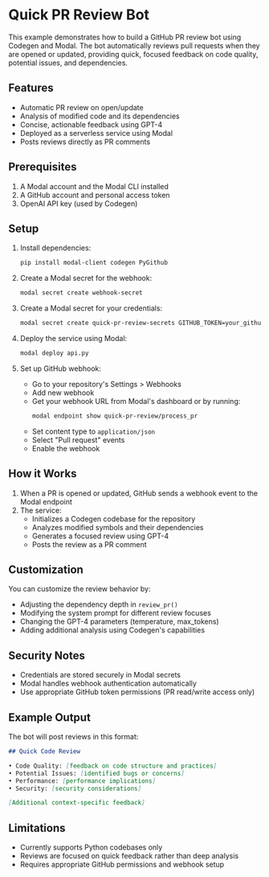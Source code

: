 # Quick PR Review Bot

This example demonstrates how to build a GitHub PR review bot using Codegen and Modal. The bot automatically reviews pull requests when they are opened or updated, providing quick, focused feedback on code quality, potential issues, and dependencies.

## Features

- Automatic PR review on open/update
- Analysis of modified code and its dependencies
- Concise, actionable feedback using GPT-4
- Deployed as a serverless service using Modal
- Posts reviews directly as PR comments

## Prerequisites

1. A Modal account and the Modal CLI installed
1. A GitHub account and personal access token
1. OpenAI API key (used by Codegen)

## Setup

1. Install dependencies:

   ```bash
   pip install modal-client codegen PyGithub
   ```

1. Create a Modal secret for the webhook:

   ```bash
   modal secret create webhook-secret
   ```

1. Create a Modal secret for your credentials:

   ```bash
   modal secret create quick-pr-review-secrets GITHUB_TOKEN=your_github_token OPENAI_API_KEY=your_openai_key
   ```

1. Deploy the service using Modal:

   ```bash
   modal deploy api.py
   ```

1. Set up GitHub webhook:

   - Go to your repository's Settings > Webhooks
   - Add new webhook
   - Get your webhook URL from Modal's dashboard or by running:
     ```bash
     modal endpoint show quick-pr-review/process_pr
     ```
   - Set content type to `application/json`
   - Select "Pull request" events
   - Enable the webhook

## How it Works

1. When a PR is opened or updated, GitHub sends a webhook event to the Modal endpoint
1. The service:
   - Initializes a Codegen codebase for the repository
   - Analyzes modified symbols and their dependencies
   - Generates a focused review using GPT-4
   - Posts the review as a PR comment

## Customization

You can customize the review behavior by:

- Adjusting the dependency depth in `review_pr()`
- Modifying the system prompt for different review focuses
- Changing the GPT-4 parameters (temperature, max_tokens)
- Adding additional analysis using Codegen's capabilities

## Security Notes

- Credentials are stored securely in Modal secrets
- Modal handles webhook authentication automatically
- Use appropriate GitHub token permissions (PR read/write access only)

## Example Output

The bot will post reviews in this format:

```markdown
## Quick Code Review

• Code Quality: [feedback on code structure and practices]
• Potential Issues: [identified bugs or concerns]
• Performance: [performance implications]
• Security: [security considerations]

[Additional context-specific feedback]
```

## Limitations

- Currently supports Python codebases only
- Reviews are focused on quick feedback rather than deep analysis
- Requires appropriate GitHub permissions and webhook setup
